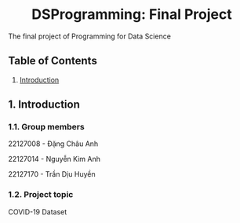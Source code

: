 #  <center>DSProgramming: Final Project
 The final project of Programming for Data Science

## Table of Contents
1. [Introduction](#introduction)

## 1. Introduction
### 1.1. Group members
22127008 - Đặng Châu Anh

22127014 - Nguyễn Kim Anh

22127170 - Trần Dịu Huyền 
### 1.2. Project topic
COVID-19 Dataset
